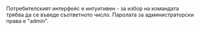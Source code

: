 Потребителският интерфейс е интуитивен - за избор на командата трябва да се въведе съответното число.
Паролата за администраторски права е "admin".
